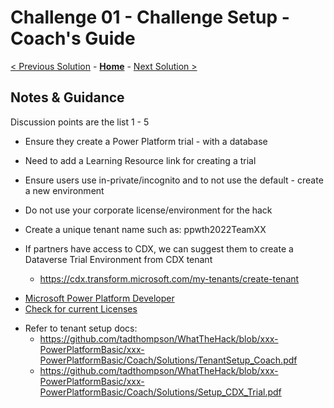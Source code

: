 # Challenge 01 - Challenge Setup - Coach's Guide 

[< Previous Solution](./Solution-00.md) - **[Home](./README.md)** - [Next Solution >](./Solution-02.md)

## Notes & Guidance

Discussion points are the list 1 - 5
- Ensure they create a Power Platform trial - with a database
- Need to add a Learning Resource link for creating a trial
- Ensure users use in-private/incognito and to not use the default - create a new environment
- Do not use your corporate license/environment for the hack
- Create a unique tenant name such as: ppwth2022TeamXX

- If partners have access to CDX, we can suggest them to create a Dataverse Trial Environment from CDX tenant
  - https://cdx.transform.microsoft.com/my-tenants/create-tenant

* [Microsoft Power Platform Developer](https://powerapps.microsoft.com/en-us/developerplan)
* [Check for current Licenses](https://admin.microsoft.com/Adminportal/Home?source=applauncher#/licenses)

- Refer to tenant setup docs:
  - https://github.com/tadthompson/WhatTheHack/blob/xxx-PowerPlatformBasic/xxx-PowerPlatformBasic/Coach/Solutions/TenantSetup_Coach.pdf
  - https://github.com/tadthompson/WhatTheHack/blob/xxx-PowerPlatformBasic/xxx-PowerPlatformBasic/Coach/Solutions/Setup_CDX_Trial.pdf
